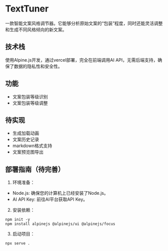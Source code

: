 # TextTuner
一款智能文案风格调节器。它能够分析原始文案的“包装”程度，同时还能灵活调整和生成不同风格倾向的新文案。

## 技术栈
使用Alpine.js开发，通过vercel部署，完全在前端调用AI API，无需后端支持，确保了数据的隐私性和安全性。

## 功能
- 文案包装等级识别
- 文案包装等级调整

## 待实现
- 生成加载动画
- 文案历史记录
- markdown格式支持
- 文案预览图导出

## 部署指南（待完善）
1. 环境准备：
- Node.js: 确保您的计算机上已经安装了Node.js。
- AI API Key: 前往AI平台获取API Key。
2. 安装依赖：
```
npm init -y
npm install alpinejs @alpinejs/ui @alpinejs/focus
```
3. 启动项目：
```
npx serve .
```